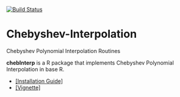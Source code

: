 [![Build Status](https://travis-ci.com/walterwzhang/Chebyshev-Interpolation.svg?branch=master)](https://travis-ci.com/walterwzhang/Chebyshev-Interpolation)

# Chebyshev-Interpolation
Chebyshev Polynomial Interpolation Routines

**chebInterp** is a R package that implements Chebyshev Polynomial Interpolation in base R. 
- [[Installation Guide]](https://walterwzhang.github.io/Chebyshev-Interpolation/index.html) 
- [[Vignette]](https://walterwzhang.github.io/Chebyshev-Interpolation/articles/chebInterp-Intro.html)
